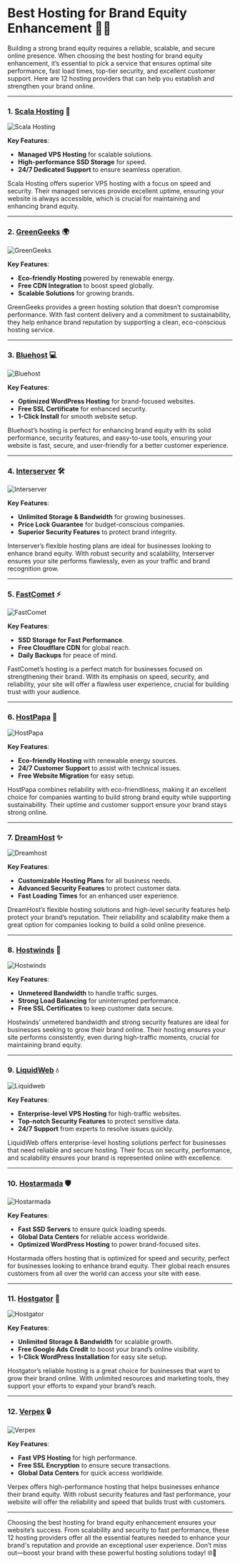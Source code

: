 # Best Hosting for Brand Equity Enhancement 🌟🚀

Building a strong brand equity requires a reliable, scalable, and secure online presence. When choosing the best hosting for brand equity enhancement, it’s essential to pick a service that ensures optimal site performance, fast load times, top-tier security, and excellent customer support. Here are 12 hosting providers that can help you establish and strengthen your brand online.

---

### 1. [**Scala Hosting**](https://snipitx.com/scala-jy) 🌟

![Scala Hosting](https://i.imgur.com/uJ5JIK3.png "Scala Web Hosting")

**Key Features**:
- **Managed VPS Hosting** for scalable solutions.
- **High-performance SSD Storage** for speed.
- **24/7 Dedicated Support** to ensure seamless operation.

Scala Hosting offers superior VPS hosting with a focus on speed and security. Their managed services provide excellent uptime, ensuring your website is always accessible, which is crucial for maintaining and enhancing brand equity.

---

### 2. [**GreenGeeks**](https://snipitx.com/greengeeks-jy) 🌍

![GreenGeeks](https://i.imgur.com/eEwuntu.jpg "GreenGeeks Hosting")

**Key Features**:
- **Eco-friendly Hosting** powered by renewable energy.
- **Free CDN Integration** to boost speed globally.
- **Scalable Solutions** for growing brands.

GreenGeeks provides a green hosting solution that doesn’t compromise performance. With fast content delivery and a commitment to sustainability, they help enhance brand reputation by supporting a clean, eco-conscious hosting service.

---

### 3. [**Bluehost**](https://snipitx.com/bluehost-jy) 💻

![Bluehost](https://i.imgur.com/PasFF9E.jpeg "Bluehost Hosting")

**Key Features**:
- **Optimized WordPress Hosting** for brand-focused websites.
- **Free SSL Certificate** for enhanced security.
- **1-Click Install** for smooth website setup.

Bluehost’s hosting is perfect for enhancing brand equity with its solid performance, security features, and easy-to-use tools, ensuring your website is fast, secure, and user-friendly for a better customer experience.

---

### 4. [**Interserver**](https://snipitx.com/interserver-jy) 🛠️

![Interserver](https://i.imgur.com/OM5dOEW.jpeg "Interserver Hosting")

**Key Features**:
- **Unlimited Storage & Bandwidth** for growing businesses.
- **Price Lock Guarantee** for budget-conscious companies.
- **Superior Security Features** to protect brand integrity.

Interserver’s flexible hosting plans are ideal for businesses looking to enhance brand equity. With robust security and scalability, Interserver ensures your site performs flawlessly, even as your traffic and brand recognition grow.

---

### 5. [**FastComet**](https://snipitx.com/fastcomet-jy) ⚡

![FastComet](https://i.imgur.com/7qgXuWp.png "FastComet Hosting")

**Key Features**:
- **SSD Storage for Fast Performance**.
- **Free Cloudflare CDN** for global reach.
- **Daily Backups** for peace of mind.

FastComet’s hosting is a perfect match for businesses focused on strengthening their brand. With its emphasis on speed, security, and reliability, your site will offer a flawless user experience, crucial for building trust with your audience.

---

### 6. [**HostPapa**](https://snipitx.com/hostpapa-jy) 🌱

![HostPapa](https://i.imgur.com/ouDTkvl.jpeg "HostPapa Hosting")

**Key Features**:
- **Eco-friendly Hosting** with renewable energy sources.
- **24/7 Customer Support** to assist with technical issues.
- **Free Website Migration** for easy setup.

HostPapa combines reliability with eco-friendliness, making it an excellent choice for companies wanting to build strong brand equity while supporting sustainability. Their uptime and customer support ensure your brand stays strong online.

---

### 7. [**DreamHost**](https://snipitx.com/dreamhost-jy) ✨

![Dreamhost](https://i.imgur.com/rXIg8ip.jpeg "Dreamhost Hosting")

**Key Features**:
- **Customizable Hosting Plans** for all business needs.
- **Advanced Security Features** to protect customer data.
- **Fast Loading Times** for an enhanced user experience.

DreamHost’s flexible hosting solutions and high-level security features help protect your brand’s reputation. Their reliability and scalability make them a great option for companies looking to build a solid online presence.

---

### 8. [**Hostwinds**](https://snipitx.com/hostwinds-jy) 💨

![Hostwinds](https://i.imgur.com/53aSNXx.jpeg "Hostwinds Hosting")

**Key Features**:
- **Unmetered Bandwidth** to handle traffic surges.
- **Strong Load Balancing** for uninterrupted performance.
- **Free SSL Certificates** to keep customer data secure.

Hostwinds’ unmetered bandwidth and strong security features are ideal for businesses seeking to grow their brand online. Their hosting ensures your site performs consistently, even during high-traffic moments, crucial for maintaining brand equity.

---

### 9. [**LiquidWeb**](https://snipitx.com/liquidweb-jy) 💧

![Liquidweb](https://i.imgur.com/4IvT9SC.jpeg "Liquidweb Hosting")

**Key Features**:
- **Enterprise-level VPS Hosting** for high-traffic websites.
- **Top-notch Security Features** to protect sensitive data.
- **24/7 Support** from experts to resolve issues quickly.

LiquidWeb offers enterprise-level hosting solutions perfect for businesses that need reliable and secure hosting. Their focus on security, performance, and scalability ensures your brand is represented online with excellence.

---

### 10. [**Hostarmada**](https://snipitx.com/hostarmada-jy) 🛡️

![Hostarmada](https://i.imgur.com/KFbdf3o.jpeg "Hostarmada Hosting")

**Key Features**:
- **Fast SSD Servers** to ensure quick loading speeds.
- **Global Data Centers** for reliable access worldwide.
- **Optimized WordPress Hosting** to power brand-focused sites.

Hostarmada offers hosting that is optimized for speed and security, perfect for businesses looking to enhance brand equity. Their global reach ensures customers from all over the world can access your site with ease.

---

### 11. [**Hostgator**](https://snipitx.com/hostgator-jy) 🐊

![Hostgator](https://i.imgur.com/BcVkH57.jpeg "Hostgator Hosting")

**Key Features**:
- **Unlimited Storage & Bandwidth** for scalable growth.
- **Free Google Ads Credit** to boost your brand’s online visibility.
- **1-Click WordPress Installation** for easy site setup.

Hostgator’s reliable hosting is a great choice for businesses that want to grow their brand online. With unlimited resources and marketing tools, they support your efforts to expand your brand’s reach.

---

### 12. [**Verpex**](https://snipitx.com/verpex-jy) 🔒

![Verpex](https://i.imgur.com/6x5LhiS.jpeg "Verpex Hosting")

**Key Features**:
- **Fast VPS Hosting** for high performance.
- **Free SSL Encryption** to ensure secure transactions.
- **Global Data Centers** for quick access worldwide.

Verpex offers high-performance hosting that helps businesses enhance their brand equity. With robust security features and fast performance, your website will offer the reliability and speed that builds trust with customers.

---

Choosing the best hosting for brand equity enhancement ensures your website’s success. From scalability and security to fast performance, these 12 hosting providers offer all the essential features needed to enhance your brand's reputation and provide an exceptional user experience. Don’t miss out—boost your brand with these powerful hosting solutions today! 🌐🚀
